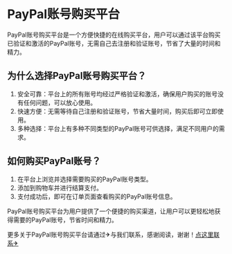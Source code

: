 # PayPal账号购买平台

PayPal账号购买平台是一个方便快捷的在线购买平台，用户可以通过该平台购买已验证和激活的PayPal账号，无需自己去注册和验证账号，节省了大量的时间和精力。

## 为什么选择PayPal账号购买平台？

1. 安全可靠：平台上的所有账号均经过严格验证和激活，确保用户购买的账号没有任何问题，可以放心使用。
2. 快速方便：无需等待自己注册和验证账号，节省大量时间，购买后即可立即使用。
3. 多种选择：平台上有多种不同类型的PayPal账号可供选择，满足不同用户的需求。

## 如何购买PayPal账号？

1. 在平台上浏览并选择需要购买的PayPal账号类型。
2. 添加到购物车并进行结算支付。
3. 支付成功后，即可在订单页面查看购买的PayPal账号信息。

PayPal账号购买平台为用户提供了一个便捷的购买渠道，让用户可以更轻松地获得需要的PayPal账号，节省时间和精力。

更多关于PayPal账号购买平台请通过✈与我们联系，感谢阅读，谢谢！[点这里联系✈](https://d.k02.cc)